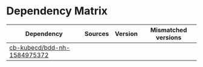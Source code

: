 # Dependency Matrix

Dependency | Sources | Version | Mismatched versions
---------- | ------- | ------- | -------------------
[cb-kubecd/bdd-nh-1584975372](https://github.com/cb-kubecd/bdd-nh-1584975372.git) |  | []() | 
